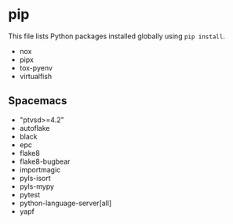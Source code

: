 # pip

This file lists Python packages installed globally using `pip install`.

- nox
- pipx
- tox-pyenv
- virtualfish

## Spacemacs

- "ptvsd>=4.2"
- autoflake 
- black 
- epc 
- flake8 
- flake8-bugbear
- importmagic 
- pyls-isort
- pyls-mypy
- pytest 
- python-language-server[all]
- yapf 
